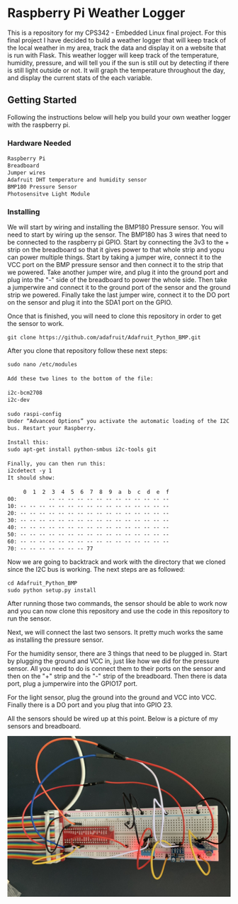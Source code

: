 # Raspberry Pi Weather Logger
This is a repository for my CPS342 - Embedded Linux final project. For this final project I have decided to build a weather logger that will keep track of the local weather in my area, track the data and display it on a website that is run with Flask. This weather logger will keep track of the temperature, humidity, pressure, and will tell you if the sun is still out by detecting if there is still light outside or not. It will graph the temperature throughout the day, and display the current stats of the each variable. 

## Getting Started
Following the instructions below will help you build your own weather logger with the raspberry pi. 

### Hardware Needed
    Raspberry Pi
    Breadboard
    Jumper wires
    Adafruit DHT temperature and humidity sensor 
    BMP180 Pressure Sensor 
    Photosensitve Light Module 

### Installing 
We will start by wiring and installing the BMP180 Pressure sensor. You will need to start by wiring up the sensor. The BMP180 has 3 wires that need to be connected to the raspberry pi GPIO. Start by connecting the 3v3 to the + strip on the breadboard so that it gives power to that whole strip and yopu can power multiple things. Start by taking a jumper wire, connect it to the VCC port on the BMP pressure sensor and then connect it to the strip that we powered. Take another jumper wire, and plug it into the ground port and plug into the "-" side of the breadboard to power the whole side. Then take a jumperwire and connect it to the ground port of the sensor and the ground strip we powered. Finally take the last jumper wire, connect it to the DO port on the sensor and plug it into the SDA1 port on the GPIO. 

Once that is finished, you will need to clone this repository in order to get the sensor to work. 

    git clone https://github.com/adafruit/Adafruit_Python_BMP.git

After you clone that repository follow these next steps: 
    
    sudo nano /etc/modules

    Add these two lines to the bottom of the file:

    i2c-bcm2708
    i2c-dev

    sudo raspi-config
    Under “Advanced Options” you activate the automatic loading of the I2C bus. Restart your Raspberry.

    Install this: 
    sudo apt-get install python-smbus i2c-tools git

    Finally, you can then run this: 
    i2cdetect -y 1
    It should show:

         0  1  2  3  4  5  6  7  8  9  a  b  c  d  e  f
    00:          -- -- -- -- -- -- -- -- -- -- -- -- --
    10: -- -- -- -- -- -- -- -- -- -- -- -- -- -- -- --
    20: -- -- -- -- -- -- -- -- -- -- -- -- -- -- -- --
    30: -- -- -- -- -- -- -- -- -- -- -- -- -- -- -- --
    40: -- -- -- -- -- -- -- -- -- -- -- -- -- -- -- --
    50: -- -- -- -- -- -- -- -- -- -- -- -- -- -- -- --
    60: -- -- -- -- -- -- -- -- -- -- -- -- -- -- -- --
    70: -- -- -- -- -- -- -- 77 

Now we are going to backtrack and work with the directory that we cloned since the I2C bus is working. The next steps are as followed: 

    cd Adafruit_Python_BMP
    sudo python setup.py install

After running those two commands, the sensor should be able to work now and you can now clone this repository and use the code in this repository to run the sensor. 

Next, we will connect the last two sensors. It pretty much works the same as installing the pressure sensor. 

For the humidity sensor, there are 3 things that need to be plugged in. 
Start by plugging the ground and VCC in, just like how we did for the pressure sensor. All you need to do is connect them to their ports on the sensor and then on the "+" strip and the "-" strip of the breadboard. Then there is data port, plug a jumperwire into the GPIO17 port. 

For the light sensor, plug the ground into the ground and VCC into VCC. Finally there is a DO port and you plug that into GPIO 23. 

All the sensors should be wired up at this point. Below is a picture of my sensors and breadboard.

![Pi](pi.jpg)
